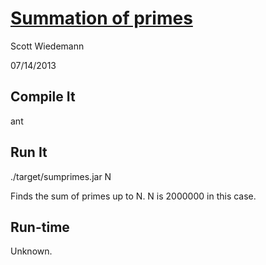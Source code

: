 [Summation of primes](http://projecteuler.net/problem=10)
====================
Scott Wiedemann

07/14/2013

Compile It
----------
ant


Run It
------
./target/sumprimes.jar N

Finds the sum of primes up to N. N is 2000000 in this case.

Run-time
--------
Unknown.
